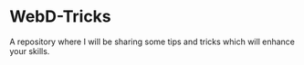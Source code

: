 # WebD-Tricks
A repository where I will be sharing some tips and tricks which will enhance your skills.
